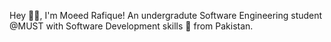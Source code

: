 Hey 👋🏽, I'm Moeed Rafique!
An undergradute Software Engineering student @MUST with Software Development skills 🚀 from Pakistan.

